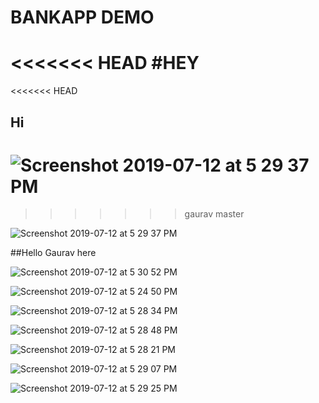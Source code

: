 # BANKAPP DEMO
<<<<<<< HEAD
#HEY
=======

<<<<<<< HEAD
## Hi

![Screenshot 2019-07-12 at 5 29 37 PM](https://user-images.githubusercontent.com/30049228/62412677-afbcb000-b623-11e9-8d99-4794a0b41b43.png)
=======
>>>>>>> gaurav
>>>>>>> master

![Screenshot 2019-07-12 at 5 29 37 PM](https://user-images.githubusercontent.com/30049228/62412677-afbcb000-b623-11e9-8d99-4794a0b41b43.png)

##Hello Gaurav here

![Screenshot 2019-07-12 at 5 30 52 PM](https://user-images.githubusercontent.com/30049228/62412691-d0850580-b623-11e9-80f7-8fcb6f20527d.png)


![Screenshot 2019-07-12 at 5 24 50 PM](https://user-images.githubusercontent.com/30049228/62412700-e85c8980-b623-11e9-96f6-d38e1d910b54.png)


![Screenshot 2019-07-12 at 5 28 34 PM](https://user-images.githubusercontent.com/30049228/62412716-02966780-b624-11e9-8ecb-acbc8cd1f146.png)


![Screenshot 2019-07-12 at 5 28 48 PM](https://user-images.githubusercontent.com/30049228/62412726-1a6deb80-b624-11e9-91b1-8b24238b43b3.png)


![Screenshot 2019-07-12 at 5 28 21 PM](https://user-images.githubusercontent.com/30049228/62412738-340f3300-b624-11e9-922e-d6799ff12411.png)


![Screenshot 2019-07-12 at 5 29 07 PM](https://user-images.githubusercontent.com/30049228/62412753-51440180-b624-11e9-9e94-72cd491433ef.png)


![Screenshot 2019-07-12 at 5 29 25 PM](https://user-images.githubusercontent.com/30049228/62412763-66b92b80-b624-11e9-8743-6be628fba83c.png)


